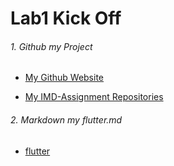 # Lab1 Kick Off

###### 1. Github my Project

- [My Github Website](https://github.com/codeman-cheng)

- [My IMD-Assignment Repositories](https://github.com/codeman-cheng/IMD-Assignment)

###### 2. Markdown my flutter.md

- [flutter](./flutter.md)
